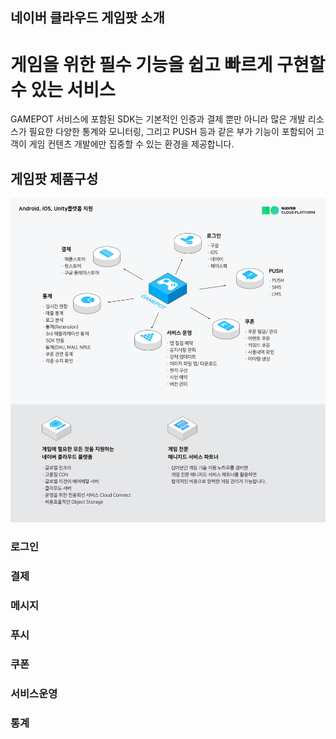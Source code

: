 ## 네이버 클라우드 게임팟 소개

# 게임을 위한 필수 기능을 쉽고 빠르게 구현할 수 있는 서비스

 GAMEPOT 서비스에 포함된 SDK는 기본적인 인증과 결제 뿐만 아니라 많은 개발 리소스가 필요한 다양한 통계와 모니터링, 그리고 PUSH 등과 같은 부가 기능이 포함되어 고객이 게임 컨텐츠 개발에만 집중할 수 있는 환경을 제공합니다.



## 게임팟 제품구성

![](images/gamepot.ko-KR.xl.png)

### 로그인



### 결제



### 메시지



### 푸시



### 쿠폰



### 서비스운영



### 통계

















